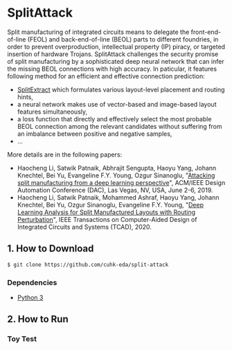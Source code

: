 # SplitAttack
Split manufacturing of integrated circuits means to delegate the front-end-of-line (FEOL) and back-end-of-line (BEOL) parts to different foundries, in order to prevent overproduction, intellectual property (IP) piracy, or targeted insertion of hardware Trojans.
SplitAttack challenges the security promise of split manufacturing by a sophisticated deep neural network that can infer the missing BEOL connections with high accuracy.
In paticular, it features following method for an efficient and effective connection prediction:
* [SplitExtract](https://github.com/cuhk-eda/split-extract) which formulates various layout-level placement and routing hints,
* a neural network makes use of vector-based and image-based layout features simultaneously,
* a loss function that directly and effectively select the most probable BEOL connection among the relevant candidates without suffering from an imbalance between positive and negative samples,
* ...

More details are in the following papers:
* Haocheng Li, Satwik Patnaik, Abhrajit Sengupta, Haoyu Yang, Johann Knechtel, Bei Yu, Evangeline F.Y. Young, Ozgur Sinanoglu, "[Attacking split manufacturing from a deep learning perspective](https://doi.org/10.1145/3316781.3317780)", ACM/IEEE Design Automation Conference (DAC), Las Vegas, NV, USA, June 2-6, 2019.
* Haocheng Li, Satwik Patnaik, Mohammed Ashraf, Haoyu Yang, Johann Knechtel, Bei Yu, Ozgur Sinanoglu, Evangeline F.Y. Young, "[Deep Learning Analysis for Split Manufactured Layouts with Routing Perturbation](https://doi.org/10.1109/TCAD.2020.3037297)", IEEE Transactions on Computer-Aided Design of Integrated Circuits and Systems (TCAD), 2020.

## 1. How to Download

~~~bash
$ git clone https://github.com/cuhk-eda/split-attack
~~~

### Dependencies

* [Python 3](https://www.python.org)

## 2. How to Run

### Toy Test
